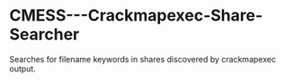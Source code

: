 # CMESS---Crackmapexec-Share-Searcher
Searches for filename keywords in shares discovered by crackmapexec output.
